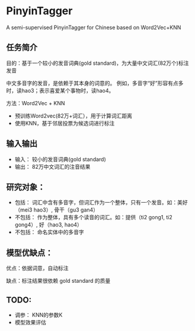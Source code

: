 # PinyinTagger
A semi-supervised PinyinTagger for Chinese based on Word2Vec+KNN

## 任务简介
目的：基于一个较小的发音词典(gold standard)，为大量中文词汇(82万个)标注发音

中文多音字的发音，是依赖于其本身的词意的。
例如，多音字“好”形容有点多时，读hao3；表示喜爱某个事物时，读hao4。

方法：Word2Vec + KNN
* 预训练Word2vec(82万+词汇），用于计算词汇距离
* 使用KNN，基于邻居投票为候选词进行标注

## 输入输出
* 输入： 较小的发音词典(gold standard)  
* 输出： 82万中文词汇的注音结果

## 研究对象：
* 包括： 词汇中含有多音字，但词汇作为一个整体，只有一个发音。如：美好（mei3 hao3）, 骨干（gu3 gan4）
* 不包括： 作为整体，具有多个读音的词汇。如：提供（ti2 gong1, ti2 gong4）, 好（hao3, hao4）
* 不包括： 命名实体中的多音字

## 模型优缺点：
优点：依据词意，自动标注

缺点：标注结果很依赖 gold standard 的质量

## TODO:
* 调参： KNN的参数K
* 模型效果评估
